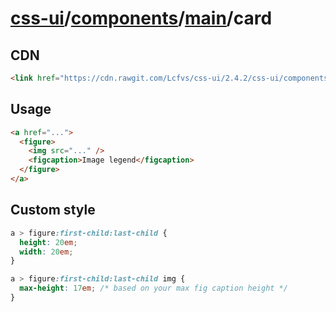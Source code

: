 # [css-ui](../../../#readme)/[components](../../#readme)/[main](../#readme)/<a>card</a>

## CDN

```html
<link href="https://cdn.rawgit.com/Lcfvs/css-ui/2.4.2/css-ui/components/main/card/card.min.css" media="screen" rel="stylesheet" /> 
```

## Usage

```html
<a href="...">
  <figure>
    <img src="..." />
    <figcaption>Image legend</figcaption>
  </figure>
</a>
```

## Custom style

```css
a > figure:first-child:last-child {
  height: 20em;
  width: 20em;
}

a > figure:first-child:last-child img {
  max-height: 17em; /* based on your max fig caption height */
}
```